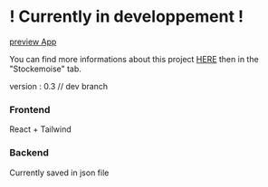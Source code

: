 # ! Currently in developpement !

[preview App](https://jblngithub.github.io/stockemoise/)

You can find more informations about this project [HERE](https://jblngithub.github.io/portfolio/) then in the "Stockemoise" tab.

version : 0.3 // dev branch

### Frontend

React + Tailwind

### Backend

Currently saved in json file